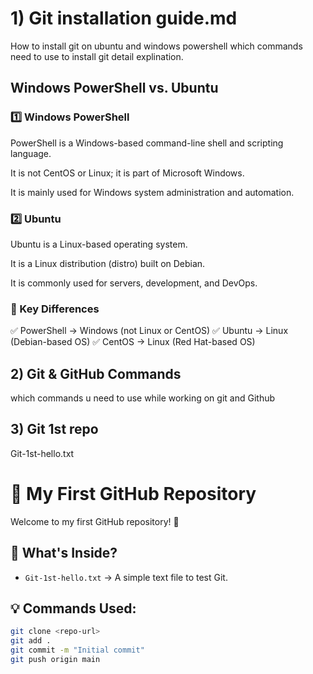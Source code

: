 # 1) Git installation guide.md
How to install git on ubuntu and windows powershell which commands need to use to install git detail explination.

## Windows PowerShell vs. Ubuntu

### 1️⃣ Windows PowerShell

PowerShell is a Windows-based command-line shell and scripting language.

It is not CentOS or Linux; it is part of Microsoft Windows.

It is mainly used for Windows system administration and automation.

### 2️⃣ Ubuntu

Ubuntu is a Linux-based operating system.

It is a Linux distribution (distro) built on Debian.

It is commonly used for servers, development, and DevOps.

### 🔹 Key Differences
✅ PowerShell → Windows (not Linux or CentOS)
✅ Ubuntu → Linux (Debian-based OS)
✅ CentOS → Linux (Red Hat-based OS)


## 2) Git & GitHub Commands

which commands u need to use while working on git and Github 

## 3) Git 1st repo 
Git-1st-hello.txt

# 🚀 My First GitHub Repository

Welcome to my first GitHub repository! 🎉

## 📌 What's Inside?
- `Git-1st-hello.txt` → A simple text file to test Git.

## 💡 Commands Used:
```bash
git clone <repo-url>
git add .
git commit -m "Initial commit"
git push origin main


